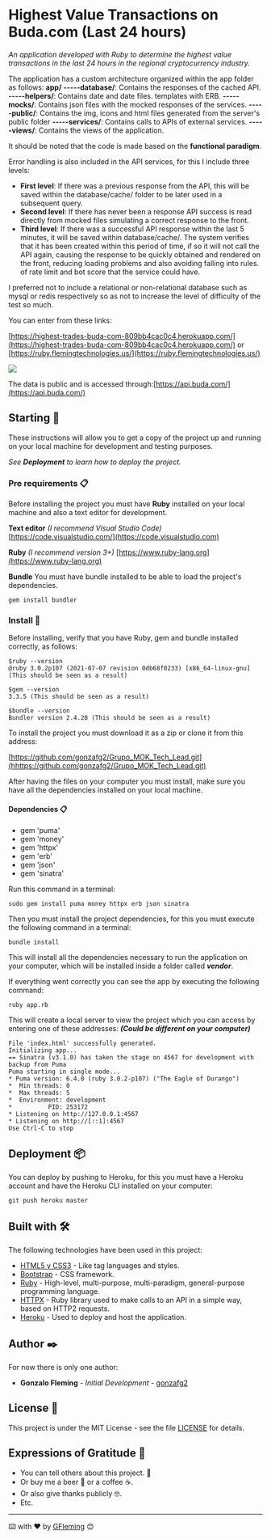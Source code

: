 # Highest Value Transactions on Buda.com (Last 24 hours)

_An application developed with Ruby to determine the highest value transactions in the last 24 hours in the regional cryptocurrency industry._

The application has a custom architecture organized within the app folder as follows:
**app/**
**-----database/**: Contains the responses of the cached API.
**-----helpers/**: Contains date and date files. templates with ERB.
**-----mocks/**: Contains json files with the mocked responses of the services.
**-----public/**: Contains the img, icons and html files generated from the server's public folder
**-----services/**: Contains calls to APIs of external services.
**-----views/**: Contains the views of the application.

 It should be noted that the code is made based on the **functional paradigm**.

 Error handling is also included in the API services, for this I include three levels:
 - **First level**: If there was a previous response from the API, this will be saved within the database/cache/ folder to be later used in a subsequent query.
 - **Second level**: If there has never been a response API success is read directly from mocked files simulating a correct response to the front.
 - **Third level**: If there was a successful API response within the last 5 minutes, it will be saved within database/cache/. The system verifies that it has been created within this period of time, if so it will not call the API again, causing the response to be quickly obtained and rendered on the front, reducing loading problems and also avoiding falling into rules. of rate limit and bot score that the service could have. 
 
 I preferred not to include a relational or non-relational database such as mysql or redis respectively so as not to increase the level of difficulty of the test so much.

You can enter from these links:

[https://highest-trades-buda-com-809bb4cac0c4.herokuapp.com/](https://highest-trades-buda-com-809bb4cac0c4.herokuapp.com/)
or
[https://ruby.flemingtechnologies.us/](https://ruby.flemingtechnologies.us/)

![](https://firebasestorage.googleapis.com/v0/b/fleming-technologies.appspot.com/o/2023-09-30_15-06.jpeg?alt=media&token=062cd623-1557-462a-8549-42c124a872a3&_gl=1*pdmmrs*_ga*MTE1NjMzNTkxOS4xNjkzOTU0NjQz*_ga_CW55HF8NVT*MTY5NjA5NzgxOS4yNC4xLjE2OTYwOTc4NDAuMzkuMC4w)

The data is public and is accessed through:[https://api.buda.com/](https://api.buda.com/)

## Starting 🚀

These instructions will allow you to get a copy of the project up and running on your local machine for development and testing purposes.

_See **Deployment** to learn how to deploy the project._

### Pre requirements 📋

Before installing the project you must have **Ruby** installed on your local machine and also a text editor for development.

**Text editor** _(I recommend Visual Studio Code)_
[https://code.visualstudio.com/](https://code.visualstudio.com)

**Ruby** _(I recommend version 3+)_
[https://www.ruby-lang.org](https://www.ruby-lang.org)

**Bundle**
You must have bundle installed to be able to load the project's dependencies.
```
gem install bundler
```

### Install 🔧

Before installing, verify that you have Ruby, gem and bundle installed correctly, as follows:

```
$ruby --version
@ruby 3.0.2p107 (2021-07-07 revision 0db68f0233) [x86_64-linux-gnu] (This should be seen as a result)
```

```
$gem --version
3.3.5 (This should be seen as a result)
```

```
$bundle --version
Bundler version 2.4.20 (This should be seen as a result)
```

To install the project you must download it as a zip or clone it from this address:
<!-- ``` -->
[https://github.com/gonzafg2/Grupo_MOK_Tech_Lead.git](hhttps://github.com/gonzafg2/Grupo_MOK_Tech_Lead.git)
<!-- ``` -->

After having the files on your computer you must install, make sure you have all the dependencies installed on your local machine.

#### Dependencies 📋
* gem 'puma'
* gem 'money'
* gem 'httpx'
* gem 'erb'
* gem 'json'
* gem 'sinatra'

Run this command in a terminal:

```
sudo gem install puma money httpx erb json sinatra
```

Then you must install the project dependencies, for this you must execute the following command in a terminal:

```
bundle install
```
This will install all the dependencies necessary to run the application on your computer, which will be installed inside a folder called ***vendor***.

If everything went correctly you can see the app by executing the following command:

```
ruby app.rb
```

This will create a local server to view the project which you can access by entering one of these addresses: ***(Could be different on your computer)***

```
File 'index.html' successfully generated.
Initializing app...
== Sinatra (v3.1.0) has taken the stage on 4567 for development with backup from Puma
Puma starting in single mode...
* Puma version: 6.4.0 (ruby 3.0.2-p107) ("The Eagle of Durango")
*  Min threads: 0
*  Max threads: 5
*  Environment: development
*          PID: 253172
* Listening on http://127.0.0.1:4567
* Listening on http://[::1]:4567
Use Ctrl-C to stop
```

## Deployment 📦

You can deploy by pushing to Heroku, for this you must have a Heroku account and have the Heroku CLI installed on your computer:

```
git push heroku master
```

## Built with 🛠️

The following technologies have been used in this project:

* [HTML5 y CSS3](https://www.w3.org/) - Like tag languages and styles.
* [Bootstrap](https://getbootstrap.com/) - CSS framework.
* [Ruby](https://www.ruby-lang.org) - High-level, multi-purpose, multi-paradigm, general-purpose programming language.
* [HTTPX](https://www.rubydoc.info/gems/httpx) - Ruby library used to make calls to an API in a simple way, based on HTTP2 requests.
* [Heroku](https://www.heroku.com) - Used to deploy and host the application.

## Author ✒️

For now there is only one author:

* **Gonzalo Fleming** - _Initial Development_ - [gonzafg2](https://github.com/gonzafg2)

## License 📄

This project is under the MIT License - see the file [LICENSE](https://github.com/gonzafg2/Grupo_MOK_Tech_Lead/blob/master/LICENSE) for details.

## Expressions of Gratitude 🎁

* You can tell others about this project. 📢
* Or buy me a beer 🍺 or a coffee ☕.
* Or also give thanks publicly 🤓.
* Etc.

---
⌨️ with ❤️ by [GFleming](https://github.com/gonzafg2) 😊
